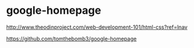 # google-homepage

http://www.theodinproject.com/web-development-101/html-css?ref=lnav

https://github.com/tomthebomb3/google-homepage
